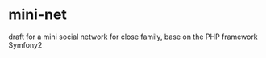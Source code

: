 mini-net
========

draft for a mini social network for close family, base on the PHP framework Symfony2